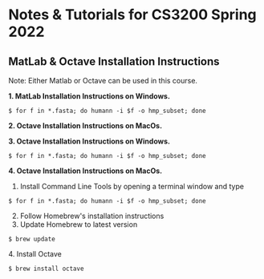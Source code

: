 # Notes & Tutorials for CS3200 Spring 2022


## MatLab & Octave Installation Instructions
Note: Either Matlab or Octave can be used in this course.

**1. MatLab Installation Instructions on Windows.**

<div class="language-markdown highlighter-rouge"><div class="highlight"><pre class="highlight"><code><span class="gh">$ for f in *.fasta; do humann -i $f -o hmp_subset; done</span>
</code></pre></div></div>

**2. Octave Installation Instructions on MacOs.**

**3. Octave Installation Instructions on Windows.**

<div class="language-markdown highlighter-rouge"><div class="highlight"><pre class="highlight"><code><span class="gh">$ for f in *.fasta; do humann -i $f -o hmp_subset; done</span>
</code></pre></div></div>

**4. Octave Installation Instructions on MacOs.**

1. Install Command Line Tools by opening a terminal window and type
<div class="language-markdown highlighter-rouge"><div class="highlight"><pre class="highlight"><code><span class="gh">$ for f in *.fasta; do humann -i $f -o hmp_subset; done</span>
</code></pre></div></div>

2. Follow Homebrew's installation instructions
3. Update Homebrew to latest version
<div class="language-markdown highlighter-rouge"><div class="highlight"><pre class="highlight"><code><span class="gh">$ brew update</span>
</code></pre></div></div>
4. Install Octave 
<div class="language-markdown highlighter-rouge"><div class="highlight"><pre class="highlight"><code><span class="gh">$ brew install octave</span>
</code></pre></div></div>

